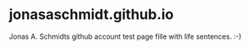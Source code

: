 # jonasaschmidt.github.io
Jonas A. Schmidts github account test page fille with life sentences. :-)
